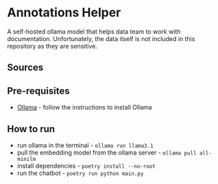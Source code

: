 # Annotations Helper

A self-hosted ollama model that helps data team to work with documentation. Unfortunately, the data itself is not included in this repository as they are sensitive.

## Sources


## Pre-requisites
- [Ollama](https://ollama.com/download) - follow the instructions to install Ollama

## How to run
- run ollama in the terminal - ```ollama run llama3.1```
- pull the embedding model from the ollama server - ```ollama pull all-minilm```
- install dependencies - ```poetry install --no-root```
- run the chatbot - ```poetry run python main.py```
